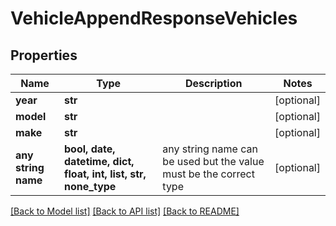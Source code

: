 # VehicleAppendResponseVehicles


## Properties
Name | Type | Description | Notes
------------ | ------------- | ------------- | -------------
**year** | **str** |  | [optional] 
**model** | **str** |  | [optional] 
**make** | **str** |  | [optional] 
**any string name** | **bool, date, datetime, dict, float, int, list, str, none_type** | any string name can be used but the value must be the correct type | [optional]

[[Back to Model list]](../README.md#documentation-for-models) [[Back to API list]](../README.md#documentation-for-api-endpoints) [[Back to README]](../README.md)


